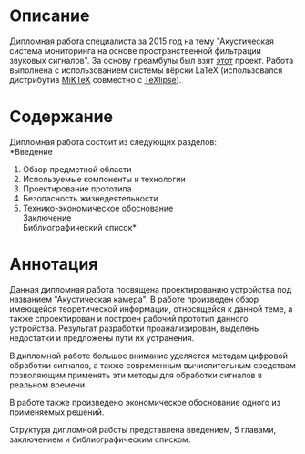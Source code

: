 # Описание
Дипломная работа специалиста за 2015 год на тему "Акустическая система мониторинга на основе пространственной фильтрации звуковых сигналов". За основу преамбулы был взят [этот](https://github.com/mstyura/bsuir-diploma-latex) проект. Работа выполнена с использованием системы вёрски LaTeX (использовался дистрибутив [MiKTeX](http://miktex.org/) совместно с [TeXlipse](http://texlipse.sourceforge.net/)).

# Содержание
Дипломная работа состоит из следующих разделов:</br>
*Введение</br>
1. Обзор предметной области</br>
2. Используемые компоненты и технологии</br>
3. Проектирование прототипа</br>
4. Безопасность жизнедеятельности</br>
5. Технико-экономическое обоснование</br>
Заключение</br>
Библиографический список*

# Аннотация
Данная дипломная работа посвящена проектированию устройства под названием "Акустическая камера". В работе произведен обзор имеющейся теоретической информации, относящейся к данной теме, а также спроектирован и построен рабочий прототип данного устройства. Результат разработки проанализирован, выделены недостатки и предложены пути их устранения.

В дипломной работе большое внимание уделяется методам цифровой обработки сигналов, а также современным вычислительным средствам позволяющим применять эти методы для обработки сигналов в реальном времени.

В работе также произведено экономическое обоснование одного из применяемых решений.

Структура дипломной работы представлена введением, 5 главами, заключением и библиографическим списком.
